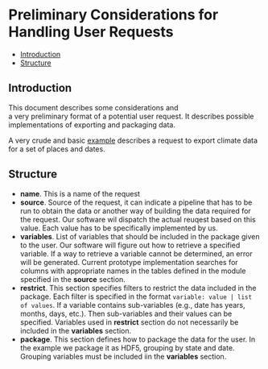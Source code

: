 Preliminary Considerations for Handling User Requests
=====================================================

<!-- toc -->

- [Introduction](#introduction)
- [Structure](#structure)

<!-- tocstop -->

Introduction
------------

This document describes some considerations and  
a very preliminary format 
of a potential user request. It describes 
possible implementations of exporting and packaging 
data.

A very crude and basic 
[example](members/example_request.yaml.rst)
describes a request to export climate data for a set 
of places and dates.

Structure
---------

 * **name**. This is a name of the request
 * **source**. Source of the request, it can indicate 
   a pipeline that has to be run to obtain the data
   or another way of building the data required for 
   the request. Our software wil dispatch the actual
   reuqest based on this value. Each value has to be 
   specifically implemented by us.
 * **variables**. List of variables that should be included 
   in the package given to the user. Our software
   will figure out how to retrieve a specified variable.
   If a way to retrieve a variable cannot be determined,
   an error will be generated. Current prototype 
   implementation searches for columns with appropriate 
   names in the tables defined in the module specified
   in the **source** section.
 * **restrict**. This section specifies filters to restrict 
   the data included in the package. Each filter is specified
   in the format `variable: value | list of values`. If a 
   variable contains sub-variables (e.g., date has years, 
   months, days, etc.). Then sub-variables and their values
   can be specified. Variables used in **restrict** section
   do not necessarily be included in the **variables** section.
 * **package**.  This section defines how to package the data 
   for the user. In the example we package it as HDF5, 
   grouping by state and date. Grouping variables must be 
   included iin the **variables** section.

